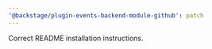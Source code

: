 ```yaml
---
'@backstage/plugin-events-backend-module-github': patch
---
```


Correct README installation instructions.
